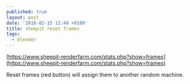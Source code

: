 ```yaml
---
published: true
layout: post
date: '2018-02-15 12:48 +0100'
title: sheepit reset frames
tags:
  - blender
---
```

[https://www.sheepit-renderfarm.com/stats.php?show=frames](https://www.sheepit-renderfarm.com/stats.php?show=frames)

Reset frames (red button) will assign them to another random machine.
